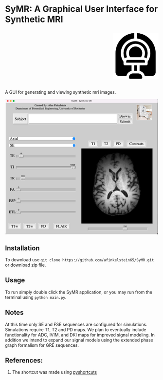 # SyMR: A Graphical User Interface for Synthetic MRI <p align="right"> <img src="icon.png" alt="drawing" width="150"/> </p>

A GUI for generating and viewing synthetic mri images. 


<p align="center">
<img src="images/Sample.png" alt="Sample" width="500"/>
</p>

## Installation 

To download use `git clone https://github.com/afinkelstein65/SyMR.git` or download zip file. 

## Usage 

To run simply double click the SyMR application, or you may run from the terminal using `python main.py`. 

## Notes

At this time only SE and FSE sequences are configured for simulations. Simulations require T1, T2 and PD maps. 
We plan to eventually include functionality for ADC, IVIM, and DKI maps for improved signal modeling. In addition we intend to expand our signal models using the extended phase graph formalism for GRE sequences.

## References: 

1. The shortcut was made using [pyshortcuts](https://github.com/newville/pyshortcuts)
